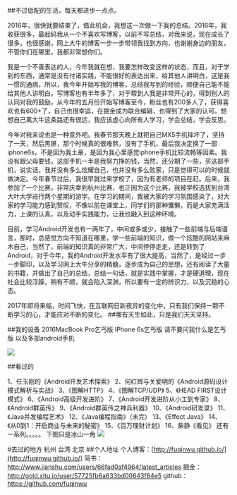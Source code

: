 ##不过低配的生活，每天都进步一点点。



2016年，很快就要结束了，借此机会，我想这一次做一下我的总结。2016年，我收获很多，最起码我从一个不喜欢写博客，以前不写总结，对我来说，现在成长了很多，也很感谢，网上大牛的博客一步一步带领我找到方向，也谢谢身边的朋友，不管你们在哪里，我都非常想你们。


我是一个不善表达的人，今年我就在想，我要怎样改变这样的状态，而且，对于学到的东西，通常是没有付诸实践，不能很好的表达出来，给其他人讲明白，这是我一惯的通病，所以，我今年开始写我的博客，总结我写到的经验，顺便自己能不能给其他人讲明白。写博客也有半年多了，对于帮到人我是非常开心的，得到别人的认同对我的鼓励，从今年的五月份开始写博客至今，粉丝也有200多人了，获得喜欢也有600+了，自己也很幸运，在掘金成为联合编辑，也得到了大家的认可。想想自己离大牛这条路还有很远，我应该虚心向所有人学习，学会总结，学会反思。

今年对我来说也是一种意外吧。我春节那天晚上就把自己MX5手机摔坏了，坚持了一天，然后黑屏，那个时候真的很难熬，没有了手机，最后我决定换了一部iphone6s，不是因为我土豪，是因为我心里感觉iphone手机比较流畅等因素。我没有跟父母要钱，这部手机一半是我努力挣的钱，当然，还分期了一些，买这部手机，说实话，我并没有多么炫耀自己，也并没有多么败家，只是觉得可以的时候就做决定。今年春节过后，我很早就过来学校了，因为有老师的项目在赶。后来，我参加了一个比赛，非常庆幸到杭州比赛，也正因为这个比赛，我被学校选拔到台湾大叶大学进行两个星期的游学。在学习的期间，我被大家的学习氛围感染了，对大家的学习能力感到赞叹，不像以前在课堂上，同学们的那种慵懒，而是大家充满活力，上课的认真，以及动手实践能力，让我也融入到这种环境。

目前，学习Android开发也有一两年了，中间或多或少，接触了一些前端与后端语言，那时，总感觉方向不知道在哪里，学一些前端的知识，做一个炫酷的网站来麻木自己，当然了，前端的知识真的非常广大，中间停停走走，还是转到了Android，对于今年，我的Android开发水平有了很大提高，当然了，是经过一步一步脚印，以及学习网上大牛分享的精髓，逐步成为自己的思想，还有阅读了大量的书籍，并做出了自己的总结，总结一句话，就是实践中掌握，才是硬道理，现在社会比较浮躁，稍有不顺，就会陷入深渊，所以要有一定的辨识力，以及沉稳的心态。

2017年即将来临，时间飞快，在互联网日新夜异的变化中，只有我们保持一颗不断学习的心，才能应对不断的变化。
##哪有天生如此，只是我们天天坚持。


##我的设备
2016MacBook Pro乞丐版
IPhone 6s乞丐版
请不要问我什么是乞丐版
以及多部android手机


![](http://upload-images.jianshu.io/upload_images/1990324-55182c0e2d2e5fc4.JPG?imageMogr2/auto-orient/strip%7CimageView2/2/w/1240)

##看过的

1、任玉刚的《Android开发艺术探索》
2、何红辉与关爱明的《Android源码设计模式解析与实战》
3、《图解HTTP》
4、《图解TCP/UDP》
5、《HEAD FIRST设计模式》
6、《Android高级开发进阶》
7、《Android开发进阶从小工到专家》
8、《Android群英传》
9、《Android群英传之神兵利器》
10、《Android研发录》
11、《Java并发编程艺术》
12、《Java编程指南》（未完）
13、《Effect Java》
14、《从0到1：开启商业与未来的秘密》
15、《百万理财计划》
16、柴静《看见》
还有一系列。。。。。
下图只是冰山一角
![](http://upload-images.jianshu.io/upload_images/1990324-73c616c91b0367f6.JPG?imageMogr2/auto-orient/strip%7CimageView2/2/w/1240)

#去过的地方
杭州
台湾
北京
##个人地址
个人博客：[http://fuqinwu.github.io/](http://fuqinwu.github.io/)
简书：http://www.jianshu.com/users/66fad0af4964/latest_articles
掘金：http://gold.xitu.io/user/57725fb6a633bd00643f84e5
github：https://github.com/fuqinwu
